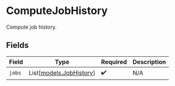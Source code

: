 # ComputeJobHistory

Compute job history.


## Fields

| Field                                              | Type                                               | Required                                           | Description                                        |
| -------------------------------------------------- | -------------------------------------------------- | -------------------------------------------------- | -------------------------------------------------- |
| `jobs`                                             | List[[models.JobHistory](../models/jobhistory.md)] | :heavy_check_mark:                                 | N/A                                                |